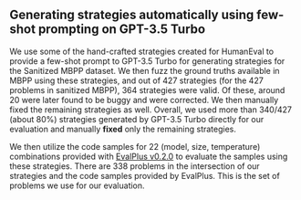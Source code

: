 ## Generating strategies automatically using few-shot prompting on GPT-3.5 Turbo
We use some of the hand-crafted strategies created for HumanEval to provide a few-shot prompt to GPT-3.5 Turbo for generating strategies for the Sanitized MBPP dataset. We then fuzz the ground truths available in MBPP using these strategies, and out of 427 strategies (for the 427 problems in sanitized MBPP), 364 strategies were valid. Of these, around 20 were later found to be buggy and were corrected. We then manually fixed the remaining strategies as well. Overall, we used more than 340/427 (about 80%) strategies generated by GPT-3.5 Turbo directly for our evaluation and manually **fixed** only the remaining strategies.

We then utilize the code samples for 22 (model, size, temperature) combinations provided with [EvalPlus v0.2.0](https://github.com/evalplus/evalplus/releases/tag/v0.2.0) to evaluate the samples using these strategies. There are 338 problems in the intersection of our strategies and the code samples provided by EvalPlus. This is the set of problems we use for our evaluation.


<!-- | Model | Base | PropertEval | Base + PropertyEval |
| --- | --- | --- | --- |
| starcoder_temp_0_0 | 100.00 | 84.62 | 84.62 |
| codet5p-2b_temp_0_0 | 99.41 | 84.02 | 84.02 |
| codet5p-6b_temp_0_0 | 99.41 | 84.02 | 84.02 |
| codet5p-16b_temp_0_0 | 99.11 | 84.02 | 84.02 |
| deepseek-coder-6_7b-base_temp_0 | 98.52 | 83.14 | 83.14 |
| wizardcoder-15b_temp_0_0 | 97.93 | 83.14 | 83.14 |
| gpt-3 | 97.93 | 83.14 | 83.14 |
| deepseek-coder-1_3b-base_temp_0_0 | 97.93 | 82.84 | 82.84 |
| wizardcoder-34b_temp_0 | 97.04 | 82.25 | 82.25 |
| deepseek-coder-33b-instruct_temp_0 | 97.04 | 82.25 | 82.25 |
| code-llama-34b_temp_0 | 96.75 | 81.66 | 81.66 |
| deepseek-coder-1_3b-instruct_temp_0_0 | 96.15 | 81.36 | 81.36 |
| code-llama-13b_temp_0 | 96.15 | 81.36 | 81.36 |
| zephyr-7b_temp_0 | 94.97 | 81.36 | 81.36 |
| mistral-7b_temp_0_0 | 95.56 | 80.77 | 80.77 |
| codegen-16b_temp_0_0 | 94.97 | 80.77 | 80.77 |
| gpt-4-1106-preview_temp_0_0 | 95.56 | 80.18 | 80.18 |
| codegen-6b_temp_0_0 | 94.67 | 80.18 | 80.18 |
| codegen-2b_temp_0 | 93.20 | 78.40 | 78.40 |
| wizardcoder-7b_temp_0_0 | 92.01 | 77.81 | 77.81 |
| code-llama-7b_temp_0_0 | 91.72 | 76.92 | 76.92 |
| deepseek-coder-6_7b-instruct_temp_0_0 | 90.83 | 76.63 | 76.63 | -->
